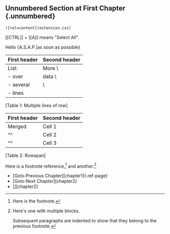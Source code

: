## Unnumbered Section at First Chapter {.unnumbered}

```style
![rel=content](extension.css)
```

[[CTRL]] + [[A]] means "Select All".

Hello {A.S.A.P.|as soon as possible}

First header | Second header
-------------|---------------
List:        | More  \
- over       | data  \
- several    |       \
- lines      |
[Table 1: Multiple lines of row]

First header | Second header
-------------|---------------
Merged       | Cell 1
^^           | Cell 2
^^           | Cell 3
[Table 2: Rowspan]

Here is a footnote reference,[^1] and another.[^longnote]

[^1]: Here is the footnote.

[^longnote]: Here's one with multiple blocks.

    Subsequent paragraphs are indented to show that they
belong to the previous footnote.

- [Goto Previous Chapter][chapter1]{.ref-page}
- [Goto Next Chapter][chapter2]
- [][chapter2]
